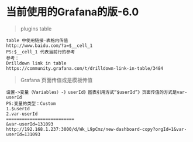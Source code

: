 # 当前使用的Grafana的版-6.0

> plugins table
```
table 中使用链接-表格内传值
http://www.baidu.com/?a=$__cell_1
PS:$__cell_1 代表当前行的参考
参考：
Drilldown link in table
https://community.grafana.com/t/drilldown-link-in-table/3484
```
> Grafana 页面传值或是模板传值
```
设置->变量（Variables）-》userId》图表引用方式“$userId”》页面传值的方式是var-userId
PS:变量的类型：Custom
1.$userId
2.var-userId
==========================
&var-userId=131093
http://192.168.1.237:3000/d/Wk_L9pCmz/new-dashboard-copy?orgId=1&var-userId=131093
```
